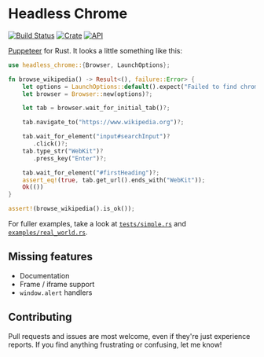 # Headless Chrome
[![Build Status](https://travis-ci.com/atroche/rust-headless-chrome.svg?branch=master)](https://travis-ci.com/atroche/rust-headless-chrome)
[![Crate](https://img.shields.io/crates/v/headless_chrome.svg)](https://crates.io/crates/headless_chrome)
[![API](https://docs.rs/headless_chrome/badge.svg)](https://docs.rs/headless_chrome)

[Puppeteer](https://github.com/GoogleChrome/puppeteer) for Rust. It looks a little something like this:

```rust
use headless_chrome::{Browser, LaunchOptions};

fn browse_wikipedia() -> Result<(), failure::Error> {
    let options = LaunchOptions::default().expect("Failed to find chrome");
    let browser = Browser::new(options)?;

    let tab = browser.wait_for_initial_tab()?;

    tab.navigate_to("https://www.wikipedia.org")?;

    tab.wait_for_element("input#searchInput")?
       .click()?;
    tab.type_str("WebKit")?
       .press_key("Enter")?;

    tab.wait_for_element("#firstHeading")?;
    assert_eq!(true, tab.get_url().ends_with("WebKit"));
    Ok(())
}

assert!(browse_wikipedia().is_ok());
```

For fuller examples, take a look at [`tests/simple.rs`](tests/simple.rs) and [`examples/real_world.rs`](examples/real_world.rs).

## Missing features
* Documentation
* Frame / iframe support
* `window.alert` handlers
## Contributing
Pull requests and issues are most welcome, even if they're just experience reports. If you find anything frustrating or confusing, let me know!

